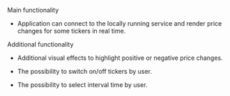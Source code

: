 Main functionality

- Application can connect to the locally running service and render price changes for some tickers in real time.


Additional functionality

- Additional visual effects to highlight positive or negative price changes.

- The possibility to switch on/off tickers by user.

- The possibility to select interval time by user.